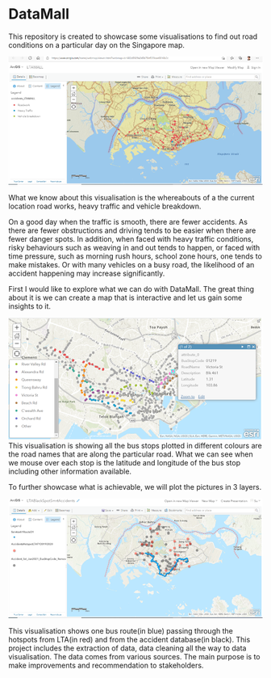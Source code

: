 # DataMall

This repository is created to showcase some visualisations to find out road conditions on a particular day on the Singapore map.

<img src=pictures/VisualisationMap.png>

What we know about this visualisation is the whereabouts of a the current location road works, heavy traffic and vehicle breakdown. 

On a good day when the traffic is smooth, there are fewer accidents. As there are fewer obstructions and driving tends to be easier when there are fewer danger spots. In addition, when faced with heavy traffic conditions, risky behaviours such as weaving in and out tends to happen, or faced with time pressure, such as morning rush hours, school zone hours, one tends to make mistakes. Or with many vehicles on a busy road, the likelihood of an accident happening may increase significantly.

First I would like to explore what we can do with DataMall. The great thing about it is we can create a map that is interactive and let us gain some insights to it.

<img src=pictures/MapOfBusStop.png>
This visualisation is showing all the bus stops plotted in different colours are the road names that are along the particular road. What we can see when we mouse over each stop is the latitude and longitude of the bus stop including other information available.

To further showcase what is achievable, we will  plot the pictures in 3 layers.

<img src=pictures/PlotArcGIS3Layers.png>

This visualisation shows one bus route(in blue) passing through the hotspots from LTA(in red) and from the accident database(in black). This project includes the extraction of data, data cleaning all the way to data visualisation. The data comes from various sources. The main purpose is to make improvements and recommendation to stakeholders.



